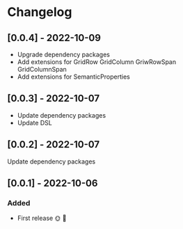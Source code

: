 # Changelog

## [0.0.4] - 2022-10-09

- Upgrade dependency packages
- Add extensions for GridRow GridColumn GriwRowSpan GridColumnSpan
- Add extensions for SemanticProperties

## [0.0.3] - 2022-10-07

- Update dependency packages
- Update DSL

## [0.0.2] - 2022-10-07

Update dependency packages

## [0.0.1] - 2022-10-06

### Added
* First release 🌞 🚀
